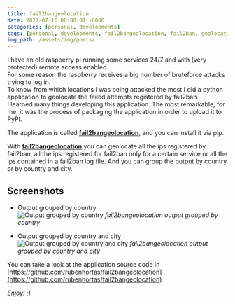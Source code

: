 ```yaml
---
title: fail2bangeolocation
date: 2022-07-16 00:00:01 +0000
categories: [personal, developments]
tags: [personal, developments, fail2bangeolocation, fail2ban, geolocation]
img_path: /assets/img/posts/
---
```


I have an old raspberry pi running some services 24/7 and with (very protected) remote access enabled.  
For some reason the raspberry receives a big number of bruteforce attacks trying to log in.  
To know from which locations I was being attacked the most I did a python application to geolocate the failed attempts registered by fail2ban.  
I learned many things developing this application. The most remarkable, for me, it was the process of packaging the application in order to upload it to PyPI.

The application is called [**fail2bangeolocation**](https://github.com/rubenhortas/fail2bangeolocation), and you can install it via pip.

With [**fail2bangeolocation**](https://github.com/rubenhortas/fail2bangeolocation) you can geolocate all the ips registered by fail2ban, all the ips registered for fail2ban only for a certain service or all the ips contained in a fail2ban log file. And you can group the output by country or by country and city.

## Screenshots
- Output grouped by country  
![Output grouped by country](fail2bangeolocation_screenshot_grouped_by_country.png)
_fail2bangeolocation output grouped by country_

- Output grouped by country and city  
![Output grouped by country and city](fail2bangeolocation_screenshot_grouped_by_country_and_city.png)
_fail2bangeolocation output grouped by country and city_

You can take a look at the application source code in [https://github.com/rubenhortas/fail2bangeolocation](https://github.com/rubenhortas/fail2bangeolocation)

_Enjoy! ;)_

